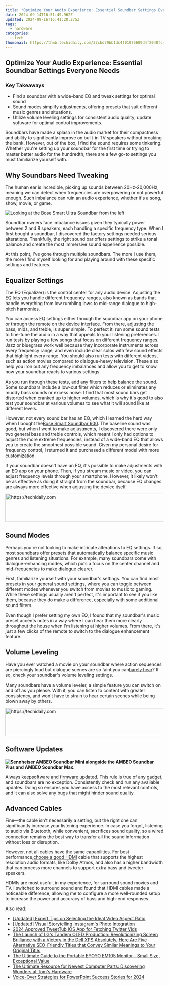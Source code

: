 ```yaml
---
title: "Optimize Your Audio Experience: Essential Soundbar Settings Everyone Needs"
date: 2024-09-14T16:51:49.962Z
updated: 2024-09-16T16:41:20.275Z
tags:
  - hardware
categories:
  - tech
thumbnail: https://thmb.techidaily.com/37cbd79bb1dc4f01076609d4f2040fc4f61e96fa43faa2585a2bbac8dade3639.jpg
---
```


## Optimize Your Audio Experience: Essential Soundbar Settings Everyone Needs

### Key Takeaways

* Find a soundbar with a wide-band EQ and tweak settings for optimal sound
* Sound modes simplify adjustments, offering presets that suit different music genres and situations.
* Utilize volume leveling settings for consistent audio quality; update software for optimal control improvements.

 Soundbars have made a splash in the audio market for their compactness and ability to significantly improve on built-in TV speakers without breaking the bank. However, out of the box, I find the sound requires some tinkering. Whether you're setting up your soundbar for the first time or trying to master better audio for the hundredth, there are a few go-to settings you must familiarize yourself with.

## **Why Soundbars Need Tweaking** 

 The human ear is incredible, picking up sounds between 20Hz-20,000Hz, meaning we can detect when frequencies are overpowering or not powerful enough. Such imbalance can ruin an audio experience, whether it's a song, show, movie, or game.

![Looking at the Bose Smart Ultra Soundbar from the left](https://lh7-us.googleusercontent.com/hm7Zz8qKTZDlW6RCoJqqZLmI9DibJPY_mEWIsOEReImO-3aAr52Qq3lmOOE6j4UA24z7CNQq0EGDae5EfebakM4Aq3NBQp2xau_u38cbbk0uaDpASlia-CPbReLMxLsbYpjf7eEvuH6Cd-aR6iwv6Wc) 

 Soundbar owners face imbalance issues given they typically power between 2 and 8 speakers, each handling a specific frequency type. When I first bought a soundbar, I discovered the factory settings needed serious alterations. Thankfully, the right sound bar offers settings to strike a tonal balance and create the most immersive sound experience possible.

 At this point, I've gone through multiple soundbars. The more I use them, the more I find myself looking for and playing around with these specific settings and features.

## **Equalizer Settings** 

 The EQ (Equalizer) is the control center for any audio device. Adjusting the EQ lets you handle different frequency ranges, also known as bands that handle everything from low rumbling lows to mid-range dialogue to high-pitch harmonies.

 You can access EQ settings either through the soundbar app on your phone or through the remote on the device interface. From there, adjusting the bass, mids, and treble, is super simple. To perfect it, run some sound tests to fine-tune the audio in a way that appeals to your listening preferences. I run tests by playing a few songs that focus on different frequency ranges. Jazz or bluegrass work well because they incorporate instruments across every frequency range, and even include clear solos with few sound effects that highlight every range. You should also run tests with different videos, such as action movies compared to dialogue-heavy television. These also help you iron out any frequency imbalances and allow you to get to know how your soundbar reacts to various settings.

 As you run through these tests, add any filters to help balance the sound. Some soundbars include a low-cut filter which reduces or eliminates any muddy bass sounds or excess noise. I find that most sound bars get distorted when cranked up to higher volumes, which is why it's good to also test your soundbar at various volumes to see what it will sound like at different levels.

 However, not every sound bar has an EQ, which I learned the hard way when I bought the[Bose Smart Soundbar 600](https://www.anrdoezrs.net/links/3607085/type/dlg/sid/UUhtgUeUpU2002839/https://www.bose.co.uk/en%5Fgb/support/products/bose%5Fhome%5Ftheater%5Fsupport/bose%5Fsoundbar%5Fand%5F1%5Fspeaker%5Fhome%5Ftheater%5Fsupport/bose-smart-soundbar-600.html). The baseline sound was good, but when I went to make adjustments, I discovered there were only two general bass and treble controls, which meant I only had options to adjust the more extreme frequencies, instead of a wide-band EQ that allows you to create the smoothest possible sound. Given my personal desire for frequency control, I returned it and purchased a different model with more customization.

 If your soundbar doesn't have an EQ, it's possible to make adjustments with an EQ app on your phone. Then, if you stream music or video, you can adjust frequency levels through your smartphone. However, it likely won't be as effective as doing it straight from the soundbar, because EQ changes are always more effective when adjusting the device itself.

<!-- affiliate ads begin -->
<a href="https://appsumo.8odi.net/c/5597632/2130870/7443" target="_top" id="2130870">
  <img src="//a.impactradius-go.com/display-ad/7443-2130870" border="0" alt="https://techidaily.com" width="728" height="90"/>
</a>
<img height="0" width="0" src="https://appsumo.8odi.net/i/5597632/2130870/7443" style="position:absolute;visibility:hidden;" border="0" />
<!-- affiliate ads end -->

## **Sound Modes** 

 Perhaps you're not looking to make intricate alterations to EQ settings. If so, most soundbars offer presets that automatically balance specific music genres and listening situations. For example, many soundbars come with dialogue-enhancing modes, which puts a focus on the center channel and mid-frequencies to make dialogue clearer.

 First, familiarize yourself with your soundbar's settings. You can find most presets in your general sound settings, where you can toggle between different modes whenever you switch from movies to music to gaming. While these settings usually aren't perfect, it's important to see if you like them, because they do make a difference, especially with some additional sound filters.

 Even though I prefer setting my own EQ, I found that my soundbar's music preset accents notes in a way where I can hear them more clearly throughout the house when I'm listening at higher volumes. From there, it's just a few clicks of the remote to switch to the dialogue enhancement feature.

## **Volume Leveling** 

 Have you ever watched a movie on your soundbar where action sequences are piercingly loud but dialogue scenes are so faint you can[barely hear](https://blog-min.techidaily.com/how-to-restore-missing-photos-files-from-oppo-a18-by-fonelab-android-recover-photos/)? If so, check your soundbar's volume leveling settings.

 Many soundbars have a volume leveler, a simple feature you can switch on and off as you please. With it, you can listen to content with greater consistency, and won't have to strain to hear certain scenes while being blown away by others.

<!-- affiliate ads begin -->
<a href="https://appsumo.8odi.net/c/5597632/2128843/7443" target="_top" id="2128843">
  <img src="//a.impactradius-go.com/display-ad/7443-2128843" border="0" alt="https://techidaily.com" width="728" height="90"/>
</a>
<img height="0" width="0" src="https://appsumo.8odi.net/i/5597632/2128843/7443" style="position:absolute;visibility:hidden;" border="0" />
<!-- affiliate ads end -->

## **Software Updates** 

**![Sennheiser AMBEO Soundbar Mini alongside the AMBEO Soundbar Plus and AMBEO Soundbar Max.](https://lh7-us.googleusercontent.com/toRAsj9Mp5HBLJLzY8ukajuIwxjKSyjGTSVvz8vO8viQxrfMOZ4smh3-AJq3-INhewAJ8Y-2hbwwfDKETMjHx2vLiERH-kMFEL1yW-mwVCkBK1u5V2MjinhQfik0LXOhwqz7i1_gZd5kvw0CxWudYvQ)** 

 Always keep[software and firmware updated](https://youtube-video-recordings.techidaily.com/a-beginners-guide-to-youtube-shorts-nuances-for-2024/). This rule is true of any gadget, and soundbars are no exception. Consistently check and run any available updates. Doing so ensures you have access to the most relevant controls, and it can also solve any bugs that might hinder sound quality.

## **Advanced Cables** 

 Fine—the cable isn't necessarily a setting, but the right one can significantly increase your listening experience. In case you forgot, listening to audio via Bluetooth, while convenient, sacrifices sound quality, so a wired connection remains the best way to transfer all the sound information without loss or disruption.

 However, not all cables have the same capabilities. For best performance,[choose a good HDMI](https://android-unlock.techidaily.com/how-to-unlock-meizu-21-pro-bootloader-easily-by-drfone-android/) cable that supports the highest resolution audio formats, like Dolby Atmos, and also has a higher bandwidth that can process more channels to support extra bass and tweeter speakers.

 HDMIs are most useful, in my experience, for surround sound movies and TV. I switched to surround sound and found that HDMI cables made a noticeable difference, allowing me to configure a more well-rounded setup to increase the power and accuracy of bass and high-end responses.

<ins class="adsbygoogle"
     style="display:block"
     data-ad-format="autorelaxed"
     data-ad-client="ca-pub-7571918770474297"
     data-ad-slot="1223367746"></ins>

<ins class="adsbygoogle"
     style="display:block"
     data-ad-client="ca-pub-7571918770474297"
     data-ad-slot="8358498916"
     data-ad-format="auto"
     data-full-width-responsive="true"></ins>

<span class="atpl-alsoreadstyle">Also read:</span>
<div><ul>
<li><a href="https://article-posts.techidaily.com/updated-expert-tips-on-selecting-the-ideal-video-aspect-ratio/"><u>[Updated] Expert Tips on Selecting the Ideal Video Aspect Ratio</u></a></li>
<li><a href="https://vp-tips.techidaily.com/updated-visual-storytelling-instagrams-photo-integration/"><u>[Updated] Visual Storytelling Instagram's Photo Integration</u></a></li>
<li><a href="https://twitter-clips.techidaily.com/2024-approved-tweettub-ios-app-for-fetching-twitter-vids/"><u>2024 Approved TweetTub IOS App for Fetching Twitter Vids</u></a></li>
<li><a href="https://hardware-tips.techidaily.com/the-launch-of-lgs-tandem-oled-production-revolutionizing-screen-brilliance-with-a-victory-in-the-dell-xps-absolutely-here-are-five-alternative-seo-friendly-48/"><u>The Launch of LG's Tandem OLED Production: Revolutionizing Screen Brilliance with a Victory in the Dell XPS Absolutely, Here Are Five Alternative SEO-Friendly Titles that Convey Similar Meanings to Your Original Title:</u></a></li>
<li><a href="https://hardware-tips.techidaily.com/the-ultimate-guide-to-the-portable-eyoyo-em105-monitor-small-size-exceptional-value/"><u>The Ultimate Guide to the Portable EYOYO EM105 Monitor - Small Size, Exceptional Value</u></a></li>
<li><a href="https://hardware-tips.techidaily.com/the-ultimate-resource-for-newest-computer-parts-discovering-wonders-at-toms-hardware/"><u>The Ultimate Resource for Newest Computer Parts: Discovering Wonders at Tom's Hardware</u></a></li>
<li><a href="https://screen-recording.techidaily.com/voice-over-strategies-for-powerpoint-success-stories-for-2024/"><u>Voice-Over Strategies for PowerPoint Success Stories for 2024</u></a></li>
</ul></div>

